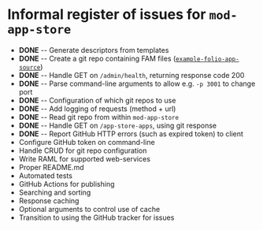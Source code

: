 # Informal register of issues for `mod-app-store`

* **DONE** -- Generate descriptors from templates
* **DONE** -- Create a git repo containing FAM files ([`example-folio-app-source`](https://github.com/MikeTaylor/example-folio-app-source))
* **DONE** -- Handle GET on `/admin/health`, returning response code 200
* **DONE** -- Parse command-line arguments to allow e.g. `-p 3001` to change port
* **DONE** -- Configuration of which git repos to use
* **DONE** -- Add logging of requests (method + url)
* **DONE** -- Read git repo from within `mod-app-store`
* **DONE** -- Handle GET on `/app-store-apps`, using git response
* **DONE** -- Report GitHub HTTP errors (such as expired token) to client
* Configure GitHub token on command-line
* Handle CRUD for git repo configuration
* Write RAML for supported web-services
* Proper README.md
* Automated tests
* GitHub Actions for publishing
* Searching and sorting
* Response caching
* Optional arguments to control use of cache
* Transition to using the GitHub tracker for issues
